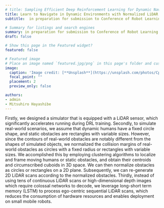 ```yaml
---
# title: Sampling Efficient Deep Reinforcement Learning for Dynamic Navigation with Raw Laser Scans
title: Learn to Navigate in Dynamic Environments with Normalized LiDAR Scans
subtitle:  in preparation for submission to Conference of Robot Learning (CoRL), [Paper video](https://youtu.be/sGKk0_fSDGM).

# Summary for listings and search engines
summary: in preparation for submission to Conference of Robot Learning (CoRL), [Video](https://youtu.be/sGKk0_fSDGM).
draft: false

# Show this page in the Featured widget?
featured: false

# Featured image
# Place an image named `featured.jpg/png` in this page's folder and customize its options here.
image:
  caption: 'Image credit: [**Unsplash**](https://unsplash.com/photos/CpkOjOcXdUY)'
  focal_point: ""
  placement: 2
  preview_only: false

authors:
- admin
- Mitsuhiro Hayashibe
---
```


Firstly, we designed a simulator that is equipped with a LiDAR sensor, which significantly accelerates running during DRL training. Secondly, to simulate real-world scenarios, we assume that dynamic humans have a fixed circle shape, and static obstacles are rectangles with variable sizes. However, since the contours of real-world obstacles are notably different from the shapes of simulated objects, we normalized the collision margins of real-world obstacles as circles with a fixed radius or rectangles with variable sizes. We accomplished this by employing clustering algorithms to localize and frame moving humans or static obstacles, and obtain their centroids and circumscribed cuboids in 3D space. We can then normalize obstacles as circles or rectangles on a 2D plane. Subsequently, we can re-generate 2D LiDAR scans according to the normalized obstacles. Thirdly, instead of using tens of continuous LiDAR scans or high-dimensional depth images which require colossal networks to decode, we leverage long-short term memory (LSTM) to process ego-centric sequential LiDAR scans, which reduces the consumption of hardware resources and enables deployment on small mobile robots.
